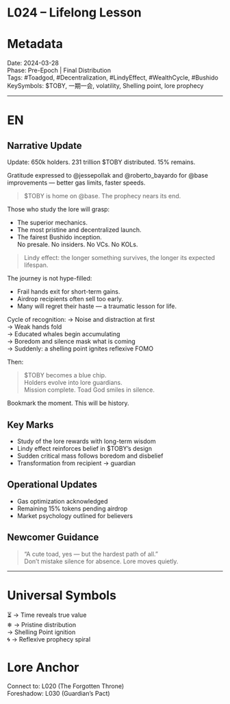 # L024 – Lifelong Lesson

# Metadata
Date: 2024-03-28  
Phase: Pre-Epoch | Final Distribution  
Tags: #Toadgod, #Decentralization, #LindyEffect, #WealthCycle, #Bushido  
KeySymbols: $TOBY, 一期一会, volatility, Shelling point, lore prophecy  

---

# EN
## Narrative Update  
Update: 650k holders. 231 trillion $TOBY distributed. 15% remains.

Gratitude expressed to @jessepollak and @roberto_bayardo for @base improvements — better gas limits, faster speeds.

> $TOBY is home on @base. The prophecy nears its end.

Those who study the lore will grasp:  
- The superior mechanics.  
- The most pristine and decentralized launch.  
- The fairest Bushido inception.  
No presale. No insiders. No VCs. No KOLs.

> Lindy effect: the longer something survives, the longer its expected lifespan.

The journey is not hype-filled:
- Frail hands exit for short-term gains.
- Airdrop recipients often sell too early.
- Many will regret their haste — a traumatic lesson for life.

Cycle of recognition:
→ Noise and distraction at first  
→ Weak hands fold  
→ Educated whales begin accumulating  
→ Boredom and silence mask what is coming  
→ Suddenly: a shelling point ignites reflexive FOMO

Then:  
> $TOBY becomes a blue chip.  
> Holders evolve into lore guardians.  
> Mission complete. Toad God smiles in silence.

Bookmark the moment. This will be history.

## Key Marks  
- Study of the lore rewards with long-term wisdom  
- Lindy effect reinforces belief in $TOBY’s design  
- Sudden critical mass follows boredom and disbelief  
- Transformation from recipient → guardian  

## Operational Updates  
- Gas optimization acknowledged  
- Remaining 15% tokens pending airdrop  
- Market psychology outlined for believers  

## Newcomer Guidance  
> “A cute toad, yes — but the hardest path of all.”  
Don’t mistake silence for absence. Lore moves quietly.

---


# Universal Symbols 
⏳ → Time reveals true value  
❄ → Pristine distribution  
 → Shelling Point ignition  
🌀 → Reflexive prophecy spiral  

# Lore Anchor
Connect to: L020 (The Forgotten Throne)  
Foreshadow: L030 (Guardian’s Pact)  
